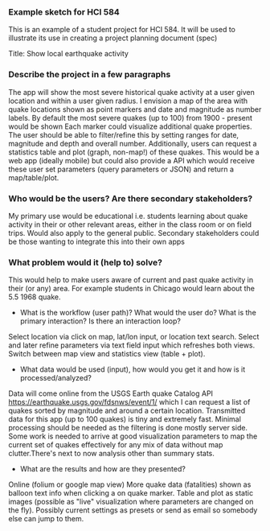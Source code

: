 ### Example sketch for HCI 584  

This is an example of a student project for HCI 584. It will be used to illustrate its use in creating a project planning document (spec)

Title: Show local earthquake activity


### Describe the project in a few paragraphs


The app will show the most severe historical quake activity at a user given location and within a user given radius. I envision a map of the area with quake locations shown as point markers and date and magnitude as number labels. By default the most severe quakes (up to 100) from 1900 - present would be shown  Each marker could visualize additional quake properties. The user should be able to filter/refine this by setting ranges for date, magnitude and depth and overall number. Additionally, users can request a statistics table and plot (graph, non-map!) of these quakes. This would be a web app (ideally mobile) but could also provide a API which would receive these user set parameters (query parameters or JSON) and return a map/table/plot.


### Who would be the users? Are there secondary stakeholders?

My primary use would be educational i.e. students learning about quake activity in their or other relevant areas, either in the class room or on field trips. Would also apply to the general public. Secondary stakeholders could be those wanting to integrate this into their own apps

### What problem would it (help to) solve?


This would help to make users aware of current and past quake activity in their (or any) area. For example students in Chicago would learn about the 5.5 1968 quake.

- What is the workflow (user path)? What would the user do? What is the primary interaction? Is there an interaction loop?


Select location via click on map, lat/lon input, or location text search. Select and later refine parameters via text field input which refreshes both views. Switch between map view and statistics view (table + plot). 

- What data would be used (input), how would you get it and how is it processed/analyzed?


Data will come online from the USGS Earth quake Catalog API https://earthquake.usgs.gov/fdsnws/event/1/ which I can request a list of quakes sorted by magnitude and around a certain location. Transmitted data for this app (up to 100 quakes) is tiny and extremely fast. Minimal processing should be needed as the filtering is done mostly server side. Some work is needed to arrive at good visualization parameters to map the current set of quakes effectively for any mix of data without map clutter.There's next to now analysis other than summary stats.

- What are the results and how are they presented? 


Online (folium or google map view) More quake data (fatalities) shown as balloon text info when clicking a on quake marker. Table and plot as static images (possible as "live" visualization where parameters are changed on the fly).  Possibly current settings as presets or send as email so somebody else can jump to them.
